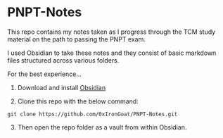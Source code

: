 # PNPT-Notes
This repo contains my notes taken as I progress through the TCM study material on the path to passing the PNPT exam.

I used Obsidian to take these notes and they consist of basic markdown files structured across various folders.

For the best experience...

1. Download and install [Obsidian](https://obsidian.md/)

2. Clone this repo with the below command:

`git clone https://github.com/0xIronGoat/PNPT-Notes.git`  

3. Then open the repo folder as a vault from within Obsidian.
